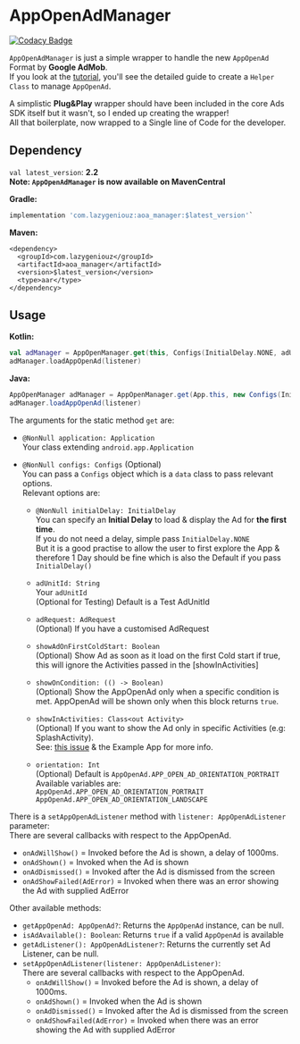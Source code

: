# AppOpenAdManager

[![Codacy Badge](https://api.codacy.com/project/badge/Grade/af51d9b73c4544cca0be5e0af1b2669c)](https://app.codacy.com/gh/ItzNotABug/AppOpenAdManager?utm_source=github.com&utm_medium=referral&utm_content=ItzNotABug/AppOpenAdManager&utm_campaign=Badge_Grade)

`AppOpenAdManager` is just a simple wrapper to handle the new `AppOpenAd` Format by **Google AdMob**.\
If you look at the [tutorial](https://developers.google.com/admob/android/app-open-ads), you'll see the detailed guide to create a `Helper Class` to manage `AppOpenAd`.

A simplistic **Plug&Play** wrapper should have been included in the core Ads SDK itself but it wasn't, so I ended up creating the wrapper!\
All that boilerplate, now wrapped to a Single line of Code for the developer.

## Dependency
`val latest_version`: **2.2**\
**Note: `AppOpenAdManager` is now available on MavenCentral**

**Gradle:**
```groovy
implementation 'com.lazygeniouz:aoa_manager:$latest_version'`
```

**Maven:**
```maven
<dependency>
  <groupId>com.lazygeniouz</groupId>
  <artifactId>aoa_manager</artifactId>
  <version>$latest_version</version>
  <type>aar</type>
</dependency>
```

## Usage
**Kotlin:**
```kotlin
val adManager = AppOpenManager.get(this, Configs(InitialDelay.NONE, adUnitId, adRequest, showInActivity, orientation))
adManager.loadAppOpenAd(listener)
```

**Java:**
```java
AppOpenManager adManager = AppOpenManager.get(App.this, new Configs(InitialDelay.NONE, adUnitId, adRequest, showInActivity, orientation));
adManager.loadAppOpenAd(listener)
```

The arguments for the static method `get` are:
*   `@NonNull application: Application`\
     Your class extending `android.app.Application`

*   `@NonNull configs: Configs` (Optional)\
     You can pass a `Configs` object which is a `data` class to pass relevant options.\
     Relevant options are:
     * `@NonNull initialDelay: InitialDelay`\
        You can specify an **Initial Delay** to load & display the Ad for **the first time**.\
        If you do not need a delay, simple pass `InitialDelay.NONE`\
        But it is a good practise to allow the user to first explore the App &\
        therefore 1 Day should be fine which is also the Default if you pass `InitialDelay()`

     * `adUnitId: String`\
        Your `adUnitId`\
        (Optional for Testing) Default is a Test AdUnitId

     * `adRequest: AdRequest`\
        (Optional) If you have a customised AdRequest

     * `showAdOnFirstColdStart: Boolean`\
        (Optional) Show Ad as soon as it load on the first Cold start if true,
        this will ignore the Activities passed in the [showInActivities]

     * `showOnCondition: (() -> Boolean)`\
        (Optional) Show the AppOpenAd only when a specific condition is met.
        AppOpenAd will be shown only when this block returns `true`.

     * `showInActivities: Class<out Activity>`\
        (Optional) If you want to show the Ad only in specific Activities (e.g: SplashActivity).\
        See: [this issue](https://github.com/ItzNotABug/AppOpenAdManager/issues/5) & the Example App for more info.

     * `orientation: Int`\
        (Optional) Default is `AppOpenAd.APP_OPEN_AD_ORIENTATION_PORTRAIT`\
        Available variables are:\
        `AppOpenAd.APP_OPEN_AD_ORIENTATION_PORTRAIT`\
        `AppOpenAd.APP_OPEN_AD_ORIENTATION_LANDSCAPE`

There is a `setAppOpenAdListener` method with `listener: AppOpenAdListener` parameter:\
There are several callbacks with respect to the AppOpenAd.
* `onAdWillShow()` = Invoked before the Ad is shown, a delay of 1000ms.
* `onAdShown()` = Invoked when the Ad is shown
* `onAdDismissed()` = Invoked after the Ad is dismissed from the screen
* `onAdShowFailed(AdError)` = Invoked when there was an error showing the Ad with supplied AdError

Other available methods:
* `getAppOpenAd: AppOpenAd?`: Returns the `AppOpenAd` instance, can be null.
* `isAdAvailable(): Boolean`: Returns `true` if a valid `AppOpenAd` is available
* `getAdListener(): AppOpenAdListener?`: Returns the currently set Ad Listener, can be null.
* `setAppOpenAdListener(listener: AppOpenAdListener)`:\
    There are several callbacks with respect to the AppOpenAd.
    * `onAdWillShow()` = Invoked before the Ad is shown, a delay of 1000ms.
    * `onAdShown()` = Invoked when the Ad is shown
    * `onAdDismissed()` = Invoked after the Ad is dismissed from the screen
    * `onAdShowFailed(AdError)` = Invoked when there was an error showing the Ad with supplied AdError
